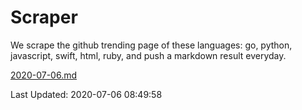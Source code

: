 # Scraper

We scrape the github trending page of these languages: go, python, javascript, swift, html, ruby, and push a markdown result everyday.

[2020-07-06.md](https://github.com/henson/Scraper/blob/master/2020-07-06.md)

Last Updated: 2020-07-06 08:49:58
